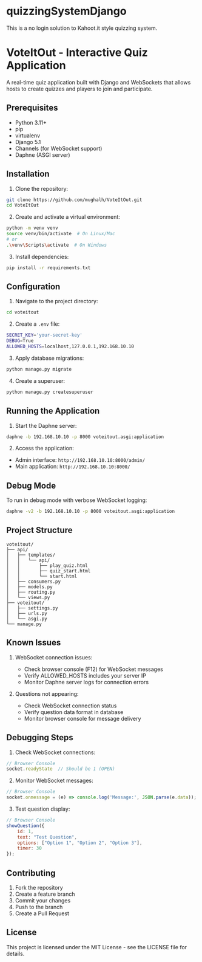 # quizzingSystemDjango
This is a no login solution to Kahoot.it style quizzing system.

# VoteItOut - Interactive Quiz Application

A real-time quiz application built with Django and WebSockets that allows hosts to create quizzes and players to join and participate.

## Prerequisites

- Python 3.11+
- pip
- virtualenv
- Django 5.1
- Channels (for WebSocket support)
- Daphne (ASGI server)

## Installation

1. Clone the repository:
```bash
git clone https://github.com/mughalh/VoteItOut.git
cd VoteItOut
```

2. Create and activate a virtual environment:
```bash
python -m venv venv
source venv/bin/activate  # On Linux/Mac
# or
.\venv\Scripts\activate  # On Windows
```

3. Install dependencies:
```bash
pip install -r requirements.txt
```

## Configuration

1. Navigate to the project directory:
```bash
cd voteitout
```

2. Create a `.env` file:
```bash
SECRET_KEY='your-secret-key'
DEBUG=True
ALLOWED_HOSTS=localhost,127.0.0.1,192.168.10.10
```

3. Apply database migrations:
```bash
python manage.py migrate
```

4. Create a superuser:
```bash
python manage.py createsuperuser
```

## Running the Application

1. Start the Daphne server:
```bash
daphne -b 192.168.10.10 -p 8000 voteitout.asgi:application
```

2. Access the application:
- Admin interface: `http://192.168.10.10:8000/admin/`
- Main application: `http://192.168.10.10:8000/`

## Debug Mode

To run in debug mode with verbose WebSocket logging:

```bash
daphne -v2 -b 192.168.10.10 -p 8000 voteitout.asgi:application
```

## Project Structure

```
voteitout/
├── api/
│   ├── templates/
│   │   └── api/
│   │       ├── play_quiz.html
│   │       ├── quiz_start.html
│   │       └── start.html
│   ├── consumers.py
│   ├── models.py
│   ├── routing.py
│   └── views.py
├── voteitout/
│   ├── settings.py
│   ├── urls.py
│   └── asgi.py
└── manage.py
```

## Known Issues

1. WebSocket connection issues:
   - Check browser console (F12) for WebSocket messages
   - Verify ALLOWED_HOSTS includes your server IP
   - Monitor Daphne server logs for connection errors

2. Questions not appearing:
   - Check WebSocket connection status
   - Verify question data format in database
   - Monitor browser console for message delivery

## Debugging Steps

1. Check WebSocket connections:
```javascript
// Browser Console
socket.readyState  // Should be 1 (OPEN)
```

2. Monitor WebSocket messages:
```javascript
// Browser Console
socket.onmessage = (e) => console.log('Message:', JSON.parse(e.data));
```

3. Test question display:
```javascript
// Browser Console
showQuestion({
    id: 1,
    text: "Test Question",
    options: ["Option 1", "Option 2", "Option 3"],
    timer: 30
});
```

## Contributing

1. Fork the repository
2. Create a feature branch
3. Commit your changes
4. Push to the branch
5. Create a Pull Request

## License

This project is licensed under the MIT License - see the LICENSE file for details.
